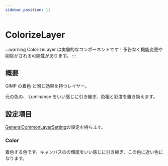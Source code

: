 ```yaml
---
sidebar_position: 11
---
```


# ColorizeLayer

:::warning
ColorizeLayer は実験的なコンポーネントです！予告なく機能変更や削除がされる可能性があります。
:::

## 概要

GIMP の着色 と同じ効果を持つレイヤー。

元の色の、 Luminance をいい感じに引き継ぎ、色相と彩度を置き換えます。

## 設定項目

[GeneralCommonLayerSetting](./GeneralCommonLayerSetting.md)の設定を持ちます。

### Color

着色する色です。キャンバスのの輝度をいい感じに引き継ぎ、この色に近い色になります。
